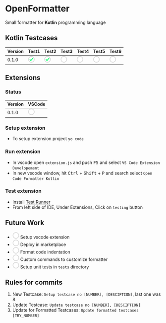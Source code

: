 # OpenFormatter
Small formatter for **Kotlin** programming language


## Kotlin Testcases
|Version   |Test1       |Test2       |Test3       |Test4       |Test5       |Test6       |
|----------|------------|------------|------------|------------|------------|------------|
|0.1.0     |![](_/c.png)|![](_/c.png)|![](_/u.png)|![](_/u.png)|![](_/u.png)|![](_/u.png)|


## Extensions
### Status
|Version   |VSCode      |
|----------|------------|
|0.1.0     |![](_/u.png)|

### Setup extension
- To setup extension project `yo code`

### Run extension
- In vscode open `extension.js` and push <kbd>F5</kbd> and select `VS Code Extension Developement`
- In new vscode window, hit <kbd>Ctrl</kbd> + <kbd>Shift</kbd> + <kbd>P</kbd> and search select `Open Code Formatter Kotlin`

### Test extension
- Install [Test Runner](https://marketplace.visualstudio.com/items?itemName=ms-vscode.extension-test-runner)
- From left side of IDE, Under Extensions, Click on `testing` button

## Future Work
- ![](_/u.png) Setup vscode extension
- ![](_/u.png) Deploy in marketplace
- ![](_/u.png) Format code indentation
- ![](_/u.png) Custom commands to customize formatter
- ![](_/u.png) Setup unit tests in `tests` directory

## Rules for commits
1. New Testcase: `Setup testcase no [NUMBER], [DESCIPTION]`, last one was 8
1. Update Testcase: `Update testcase no [NUMBER], [DESCIPTION]`
1. Update for Formatted Testcases: `Update formatted testcases [TRY_NUMBER]`